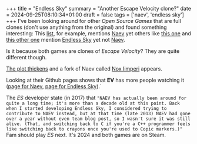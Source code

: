 +++
title = "Endless Sky"
summary = "Another Escape Velocity clone?"
date = 2024-09-25T08:10:34+01:00
draft = false
tags = ['naev', 'endless sky']
+++
I've been looking around for other *Open Source Games* that are full clones (don't use anything from the original) and found something interesting:
This [list](https://github.com/bobeff/open-source-games?tab=readme-ov-file#role-playing-games), for example, mentions [Naev](https://naev.org/) yet others like [this one](https://www.technorms.com/71807/best-open-source-games) and [this other one](https://en.wikipedia.org/wiki/List_of_open-source_video_games) mention [Endless Sky](https://endless-sky.github.io/) yet not [Naev](https://naev.org/).

Is it because both games are clones of *Escape Velocity*? They are quite different though.

[The plot thickens](https://steamcommunity.com/app/404410/discussions/0/1471967615862590161/) and a fork of Naev called [Nox Iimperi](https://github.com/Kinniken/NoxImperii) appears.

Looking at their Github pages shows that **EV** has more people watching it ([page for Naev](https://github.com/naev/naev), [page for Endless Sky](https://github.com/endless-sky/endless-sky)).´

The *ES* developer state (in 2017) that ```"NAEV has actually been around for quite a long time; it's more than a decade old at this point. Back when I started developing Endless Sky, I considered trying to contribute to NAEV instead, but at that time (late 2013) NAEV had gone over a year without even team blog post, so I wasn't sure it was still alive. (That, and switching back to C if you're a C++ programmer feels like switching back to crayons once you're used to Copic markers.)"```
Fam should play *ES* next. It's 2024 and both games are on Steam.
